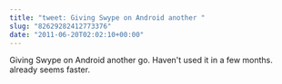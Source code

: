 ```yaml
---
title: "tweet: Giving Swype on Android another "
slug: "82629282412773376"
date: "2011-06-20T02:02:10+00:00"
---
```

Giving Swype on Android another go. Haven't used it in a few months. already seems faster.